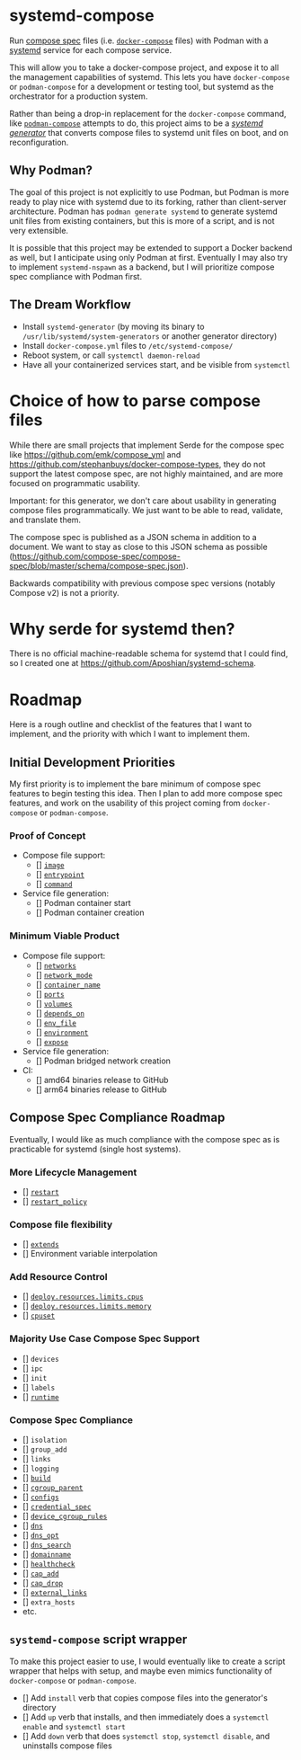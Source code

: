 # systemd-compose

Run [compose spec](https://github.com/compose-spec/compose-spec) files (i.e. [`docker-compose`](https://github.com/docker/compose) files) with Podman with a [systemd](https://systemd.io/) service for each compose service.

This will allow you to take a docker-compose project, and expose it to all the management capabilities of systemd. This lets you have `docker-compose` or `podman-compose` for a development or testing tool, but systemd as the orchestrator for a production system.

Rather than being a drop-in replacement for the `docker-compose` command, like [`podman-compose`](https://github.com/containers/podman-compose) attempts to do, this project aims to be a [_systemd generator_](https://www.freedesktop.org/software/systemd/man/systemd.generator.html) that converts compose files to systemd unit files on boot, and on reconfiguration.

## Why Podman?

The goal of this project is not explicitly to use Podman, but Podman is more ready to play nice with systemd due to its forking, rather than client-server architecture. Podman has `podman generate systemd` to generate systemd unit files from existing containers, but this is more of a script, and is not very extensible.

It is possible that this project may be extended to support a Docker backend as well, but I anticipate using only Podman at first. Eventually I may also try to implement `systemd-nspawn` as a backend, but I will prioritize compose spec compliance with Podman first.

## The Dream Workflow

- Install `systemd-generator` (by moving its binary to `/usr/lib/systemd/system-generators` or another generator directory)
- Install `docker-compose.yml` files to `/etc/systemd-compose/`
- Reboot system, or call `systemctl daemon-reload`
- Have all your containerized services start, and be visible from `systemctl`

# Choice of how to parse compose files
While there are small projects that implement Serde for the compose spec like 
https://github.com/emk/compose_yml and https://github.com/stephanbuys/docker-compose-types, they do not support the latest compose spec, are not highly maintained, and are more focused on programmatic usability.

Important: for this generator, we don't care about usability in generating compose files programmatically. We just want to be able to read, validate, and translate them.

The compose spec is published as a JSON schema in addition to a document. We want to stay as close to this JSON schema as possible (https://github.com/compose-spec/compose-spec/blob/master/schema/compose-spec.json).

Backwards compatibility with previous compose spec versions (notably Compose v2) is not a priority.

# Why serde for systemd then?
There is no official machine-readable schema for systemd that I could find, so I created one at https://github.com/Aposhian/systemd-schema.

# Roadmap
Here is a rough outline and checklist of the features that I want to implement, and the priority with which I want to implement them.

## Initial Development Priorities
My first priority is to implement the bare minimum of compose spec features to begin testing this idea. Then I plan to add more compose spec features, and work on the usability of this project coming from `docker-compose` or `podman-compose`.

### Proof of Concept
- Compose file support:
    - [] [`image`](https://github.com/compose-spec/compose-spec/blob/master/spec.md#image)
    - [] [`entrypoint`](https://github.com/compose-spec/compose-spec/blob/master/spec.md#entrypoint)
    - [] [`command`](https://github.com/compose-spec/compose-spec/blob/master/spec.md#command)
- Service file generation:
    - [] Podman container start
    - [] Podman container creation

### Minimum Viable Product
- Compose file support:
    - [] [`networks`](https://github.com/compose-spec/compose-spec/blob/master/spec.md#networks)
    - [] [`network_mode`](https://github.com/compose-spec/compose-spec/blob/master/spec.md#network_mode)
    - [] [`container_name`](https://github.com/compose-spec/compose-spec/blob/master/spec.md#container_name)
    - [] [`ports`](https://github.com/compose-spec/compose-spec/blob/master/spec.md#ports)
    - [] [`volumes`](https://github.com/compose-spec/compose-spec/blob/master/spec.md#volumes)
    - [] [`depends_on`](https://github.com/compose-spec/compose-spec/blob/master/spec.md#depends_on)
    - [] [`env_file`](https://github.com/compose-spec/compose-spec/blob/master/spec.md#env_file)
    - [] [`environment`](https://github.com/compose-spec/compose-spec/blob/master/spec.md#environment)
    - [] [`expose`](https://github.com/compose-spec/compose-spec/blob/master/spec.md#expose)
- Service file generation:
    - [] Podman bridged network creation
- CI:
    - [] amd64 binaries release to GitHub
    - [] arm64 binaries release to GitHub

## Compose Spec Compliance Roadmap
Eventually, I would like as much compliance with the compose spec as is practicable for systemd (single host systems).

### More Lifecycle Management
- [] [`restart`](https://github.com/compose-spec/compose-spec/blob/master/spec.md#restart)
- [] [`restart_policy`](https://github.com/compose-spec/compose-spec/blob/master/deploy.md#restart_policy)

### Compose file flexibility
- [] [`extends`](https://github.com/compose-spec/compose-spec/blob/master/spec.md#extends)
- [] Environment variable interpolation

### Add Resource Control
- [] [`deploy.resources.limits.cpus`](https://github.com/compose-spec/compose-spec/blob/master/deploy.md#cpus)
- [] [`deploy.resources.limits.memory`](https://github.com/compose-spec/compose-spec/blob/master/deploy.md#memory)
- [] [`cpuset`](https://github.com/compose-spec/compose-spec/blob/master/spec.md#cpuset)

### Majority Use Case Compose Spec Support
- [] `devices`
- [] `ipc`
- [] `init`
- [] `labels`
- [] [`runtime`](https://github.com/compose-spec/compose-spec/blob/master/spec.md#runtime)

### Compose Spec Compliance
- [] `isolation`
- [] `group_add`
- [] `links`
- [] `logging`
- [] [`build`](https://github.com/compose-spec/compose-spec/blob/master/spec.md#build)
- [] [`cgroup_parent`](https://github.com/compose-spec/compose-spec/blob/master/spec.md#cgroup_parent)
- [] [`configs`](https://github.com/compose-spec/compose-spec/blob/master/spec.md#configs)
- [] [`credential_spec`](https://github.com/compose-spec/compose-spec/blob/master/spec.md#credential_spec)
- [] [`device_cgroup_rules`](https://github.com/compose-spec/compose-spec/blob/master/spec.md#device_cgroup_rules)
- [] [`dns`](https://github.com/compose-spec/compose-spec/blob/master/spec.md#dns)
- [] [`dns_opt`](https://github.com/compose-spec/compose-spec/blob/master/spec.md#dns_opt)
- [] [`dns_search`](https://github.com/compose-spec/compose-spec/blob/master/spec.md#dns_search)
- [] [`domainname`](https://github.com/compose-spec/compose-spec/blob/master/spec.md#domainname)
- [] [`healthcheck`](https://github.com/compose-spec/compose-spec/blob/master/spec.md#healthcheck)
- [] [`cap_add`](https://github.com/compose-spec/compose-spec/blob/master/spec.md#cap_add)
- [] [`cap_drop`](https://github.com/compose-spec/compose-spec/blob/master/spec.md#cap_drop)
- [] [`external_links`](https://github.com/compose-spec/compose-spec/blob/master/spec.md#external_links)
- [] `extra_hosts`
- etc.

## `systemd-compose` script wrapper
To make this project easier to use, I would eventually like to create a script wrapper that helps with setup, and maybe even mimics functionality of `docker-compose` or `podman-compose`.

- [] Add `install` verb that copies compose files into the generator's directory
- [] Add `up` verb that installs, and then immediately does a `systemctl enable` and `systemctl start`
- [] Add `down` verb that does `systemctl stop`, `systemctl disable`, and uninstalls compose files